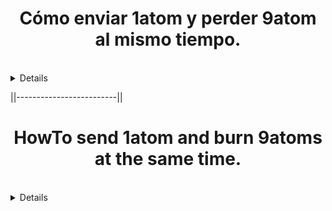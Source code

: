 <sumary>
<h1 align="center">Cómo enviar 1atom y perder 9atom al mismo tiempo.</h1>
<br>
<details>
<h2 align="center">Primero hay que compilar una versión especial de gaiacli</h2>


```
mkdir -p ~/go/src/github.com/cosmos
cd ~/go/src/github.com/cosmos
git clone https://github.com/cosmos/cosmos-sdk
cd cosmos-sdk
git fetch --tags
git checkout bez/limited-multisend-cmd
make update_tools
make get_vendor_deps
make install
```
> ::

```
gaiacli version --long
```

>Debería dar un resultado más o menos asi:

```
gaiacli version --long
cosmos-sdk: 0.33.0-1-ga08822d
git commit: a08822d6b6afc1cd7b927d20e614f6c1a90736a6
vendor hash: 81cd66597752534f2724035e5444bf2394d32623
build tags: netgo ledger
go version go1.11.5 linux/amd64
```

> NOTA: Suponemos que ya tienes la wallet importada en tu nodo.

<h2>Creamos la transacción especial que destruye 9atom y envía 1atom</h2>

```
gaiacli tx multisend <cosmos address  --from=YourKey --fees=5000uatom --chain-id=cosmoshub-1 > unsigned_limited_multisend.json
```

<h2>Firmamos la transacción:</h2>

```
gaiacli tx sign unsigned_limited_multisend.json --fees=5000uatom --from=YourKey --validate-signatures --chain-id=cosmoshub-1 > signed_limited_multisend.json
```

<h2>Enviamos la transacción a la red</h2>


```
gaiacli tx broadcast signed_limited_multisend.json --fees=5000uatom --from=YourKey --memo=MushoBetis --chain-id=cosmoshub-1
```

<h1 align="center">Es todo!!</h1>
</details>
</sumary>

||-------------------------||

<sumary>
<h1 align="center">HowTo send 1atom and burn 9atoms at the same time.</h1>
<br>
<details>
  
<h2 align="center">Firtly you have to compile a special version of gaiacli</h2>

<h2>Compiling steps:</h2

```
mkdir -p ~/go/src/github.com/cosmos
cd ~/go/src/github.com/cosmos
git clone https://github.com/cosmos/cosmos-sdk
cd cosmos-sdk
git fetch --tags
git checkout bez/limited-multisend-cmd
make update_tools
make get_vendor_deps
make install
```

> ::


```
gaiacli version --long
```

<h2>It should match this:</h2>

```
gaiacli version --long
cosmos-sdk: 0.33.0-1-ga08822d
git commit: a08822d6b6afc1cd7b927d20e614f6c1a90736a6
vendor hash: 81cd66597752534f2724035e5444bf2394d32623
build tags: netgo ledger
go version go1.11.5 linux/amd64
```

>  NOTE: It is supposed you have imported the wallet in your node.

<h2>Create de special TX that burns 9atoms and send 1atom</h2>

```
gaiacli tx multisend <cosmos address  --from=YourKey --fees=5000uatom --chain-id=cosmoshub-1 > unsigned_limited_multisend.json
```

<h2>Sign the TX</h2>

```
gaiacli tx sign unsigned_limited_multisend.json --fees=5000uatom --from=YourKey --validate-signatures --chain-id=cosmoshub-1 > signed_limited_multisend.json
```

<h2>Sent the TX to the network</h2>


```
gaiacli tx broadcast signed_limited_multisend.json --fees=5000uatom --from=YourKey --memo=MushoBetis --chain-id=cosmoshub-1
```

<h1 align="center">End!!</h1

</details>

</sumary>
